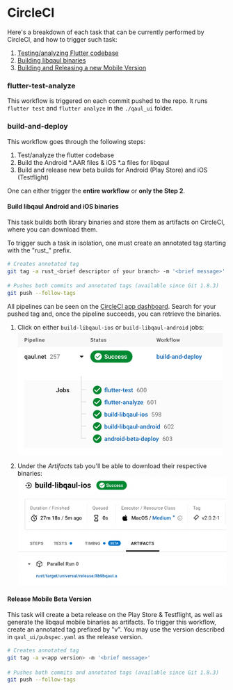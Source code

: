 # CircleCI
Here's a breakdown of each task that can be currently performed by CircleCI, and how to trigger such task:

1. [Testing/analyzing Flutter codebase](#flutter-test-analyze)
2. [Building libqaul binaries](#build-libqaul-android-and-ios-binaries)
3. [Building and Releasing a new Mobile Version](#release-mobile-beta-version)

### flutter-test-analyze
This workflow is triggered on each commit pushed to the repo. It runs
`flutter test` and `flutter analyze` in the `./qaul_ui` folder.

### build-and-deploy
This workflow goes through the following steps:

1. Test/analyze the flutter codebase
1. Build the Android *.AAR files & iOS *.a files for libqaul
1. Build and release new beta builds for Android (Play Store) and iOS (Testflight)

One can either trigger the **entire workflow** or **only the Step 2**.

#### Build libqaul Android and iOS binaries
This task builds both library binaries and store them as artifacts on CircleCI, where you can download them.

To trigger such a task in isolation, one must create an annotated tag starting with the "rust_" prefix.

```bash
# Creates annotated tag
git tag -a rust_<brief descriptor of your branch> -m '<brief message>'

# Pushes both commits and annotated tags (available since Git 1.8.3)
git push --follow-tags
```

All pipelines can be seen on the [CircleCI app dashboard](https://app.circleci.com/pipelines/github/qaul/qaul.net?filter=all).
Search for your pushed tag and, once the pipeline succeeds, you can retrieve the binaries.

1. Click on either `build-libqaul-ios` or `build-libqaul-android` jobs:
![circleci_workflow.png](images/circleci_workflow.png)
   
1. Under the *Artifacts* tab you'll be able to download their respective binaries:
![circleci_artifacts_tab.png](images/circleci_artifacts_tab.png)

#### Release Mobile Beta Version
This task will create a beta release on the Play Store & Testflight, as well as generate the libqaul mobile binaries as artifacts.
To trigger this workflow, create an annotated tag prefixed by "v". You may use the version described in `qaul_ui/pubspec.yaml` as the release version.

```bash
# Creates annotated tag
git tag -a v<app version> -m '<brief message>'

# Pushes both commits and annotated tags (available since Git 1.8.3)
git push --follow-tags
```
